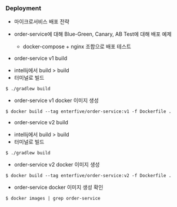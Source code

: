 ### Deployment
* 마이크로서비스 배포 전략
* order-service에 대해 Blue-Green, Canary, AB Test에 대해 배포 예제
    * docker-compose + nginx 조합으로 배포 테스트

* order-service v1 build
- intellij에서 build > build
- 터미널로 빌드
```
$ ./gradlew build
```

* order-service v1 docker 이미지 생성
```
$ docker build --tag enterfive/order-service:v1 -f Dockerfile .
```

* order-service v2 build
- intellij에서 build > build
- 터미널로 빌드
```
$ ./gradlew build
```

* order-service v2 docker 이미지 생성
```
$ docker build --tag enterfive/order-service:v2 -f Dockerfile .
```

* order-service docker 이미지 생성 확인
```
$ docker images | grep order-service
```

